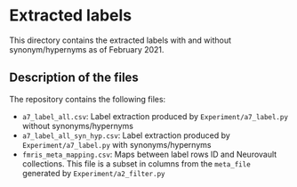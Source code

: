 # Extracted labels

This directory contains the extracted labels with and without synonym/hypernyms as of February 2021.

## Description of the files

The repository contains the following files:

- `a7_label_all.csv`: Label extraction produced by `Experiment/a7_label.py` without synonyms/hypernyms
- `a7_label_all_syn_hyp.csv`: Label extraction produced by `Experiment/a7_label.py` with synonyms/hypernyms
- `fmris_meta_mapping.csv`: Maps between label rows ID and Neurovault collections.
  This file is a subset in columns from the `meta_file` generated by `Experiment/a2_filter.py`
